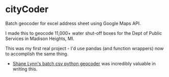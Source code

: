 # cityCoder
Batch geocoder for excel address sheet using Google Maps API.

I made this to geocode 11,000+ water shut-off boxes for the Dept of Public Services in Madison Heights, MI. 

This was my first real project - I'd use pandas (and function wrappers) now to accomplish the same thing.

- [Shane Lynn's batch csv python geocoder](https://www.shanelynn.ie/batch-geocoding-in-python-with-google-geocoding-api/) was incredibly valuable in writing this.
